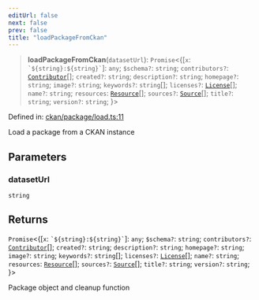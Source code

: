 ```yaml
---
editUrl: false
next: false
prev: false
title: "loadPackageFromCkan"
---
```


> **loadPackageFromCkan**(`datasetUrl`): `Promise`\<\{[`x`: `` `${string}:${string}` ``]: `any`; `$schema?`: `string`; `contributors?`: [`Contributor`](/reference/dpkit/contributor/)[]; `created?`: `string`; `description?`: `string`; `homepage?`: `string`; `image?`: `string`; `keywords?`: `string`[]; `licenses?`: [`License`](/reference/dpkit/license/)[]; `name?`: `string`; `resources`: [`Resource`](/reference/dpkit/resource/)[]; `sources?`: [`Source`](/reference/dpkit/source/)[]; `title?`: `string`; `version?`: `string`; \}\>

Defined in: [ckan/package/load.ts:11](https://github.com/datisthq/dpkit/blob/7a3ebb9422265a09d2e84e0952d10e0101139f80/ckan/package/load.ts#L11)

Load a package from a CKAN instance

## Parameters

### datasetUrl

`string`

## Returns

`Promise`\<\{[`x`: `` `${string}:${string}` ``]: `any`; `$schema?`: `string`; `contributors?`: [`Contributor`](/reference/dpkit/contributor/)[]; `created?`: `string`; `description?`: `string`; `homepage?`: `string`; `image?`: `string`; `keywords?`: `string`[]; `licenses?`: [`License`](/reference/dpkit/license/)[]; `name?`: `string`; `resources`: [`Resource`](/reference/dpkit/resource/)[]; `sources?`: [`Source`](/reference/dpkit/source/)[]; `title?`: `string`; `version?`: `string`; \}\>

Package object and cleanup function

